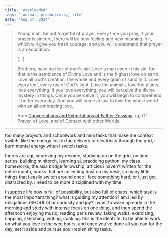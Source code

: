 ```yaml
---
title: 'overloaded'
tags: 'journal, productivity, life'
date: 'Aug 27, 2024'
---
```


> Young man, be not forgetful of prayer. Every time you pray, if your prayer is sincere, there will be new feeling and new meaning in it, which will give you fresh courage, and you will understand that prayer is an education.
>
> [...]
>
> Brothers, have no fear of men's sin. Love a man even in his sin, for that is the semblance of Divine Love and is the highest love on earth. Love all God's creation, the whole and every grain of sand in it. Love every leaf, every ray of God's light. Love the animals, love the plants, love everything. If you love everything, you will perceive the divine mystery in things. Once you perceive it, you will begin to comprehend it better every day. And you will come at last to love the whole world with an all-embracing love.
>
> from [Conversations and Exhortations of Father Zossima](https://homepages.bluffton.edu/~bergerd/classes/las400/handouts/karamazov/book6chapter03c.html), (g) Of Prayer, of Love, and of Contact with other Worlds.

---

too many projects and schoolwork and mini tasks that make me context switch. like the energy lost in the delivery of electricity through the grid, i burn mental energy when i switch tasks.

theres arc agi, improving my resume, studying up on the grid, on time series, building minitorch, learning ai, practicing python, my class homeworks, the asia bridge fellowship, articles i haven't written for the entire month, books that are collecting dust on my desk, so many little things that i easily switch around once i face something hard, or i just get distracted by. i need to be more disciplined with my time.

i suppose life now is full of possibility, but also full of chaos, which task is the most important thing? what is guiding my attention? am i led by obligations (SHOULD) or curiosity and joy? i want to wake up early in the morning and study with intense focus on one thing, and then spend the afternoon enjoying music, reading paris review, taking walks, exercising, napping, sketching, writing, cooking. this is the ideal life. to be able to work on what you love in the wee hours, and once you've done all you can for the day, set it aside and pursue soul-replenishing tasks.
